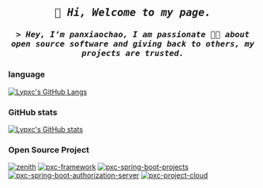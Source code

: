 <h2 align="center">
  <i>
    <samp>
      👋 Hi, Welcome to my page.
    </samp>
  </i>
</h2>

<h3 align="center">
  <i>
    <samp>
      > Hey, I’m panxiaochao, I am passionate ❤️‍🔥 about open source software and giving back to others, my projects are trusted.
    </samp>
  </i>
</h3>

### language
[![Lypxc's GitHub Langs](https://github-readme-stats.vercel.app/api/top-langs/?username=panxiaochao&theme=dracula)](https://github.com/panxiaochao)

### GitHub stats
[![Lypxc's GitHub stats](https://github-readme-stats.vercel.app/api?username=panxiaochao&theme=dracula)](https://github.com/panxiaochao)

### Open Source Project
[![zenith](https://github-readme-stats.vercel.app/api/pin/?username=panxiaochao&repo=zenith)](https://github.com/panxiaochao/zenith)
[![pxc-framework](https://github-readme-stats.vercel.app/api/pin/?username=panxiaochao&repo=pxc-framework)](https://github.com/panxiaochao/pxc-framework)
[![pxc-spring-boot-projects](https://github-readme-stats.vercel.app/api/pin/?username=panxiaochao&repo=pxc-spring-boot-projects)](https://github.com/panxiaochao/pxc-spring-boot-projects)
[![pxc-spring-boot-authorization-server](https://github-readme-stats.vercel.app/api/pin/?username=panxiaochao&repo=pxc-spring-boot-authorization-server)](https://github.com/panxiaochao/pxc-spring-boot-authorization-server)
[![pxc-project-cloud](https://github-readme-stats.vercel.app/api/pin/?username=panxiaochao&repo=pxc-project-cloud)](https://github.com/panxiaochao/pxc-project-cloud)

<!---
panxiaochao/panxiaochao is a ✨ special ✨ repository because its `README.md` (this file) appears on your GitHub profile.
You can click the Preview link to take a look at your changes.
--->
